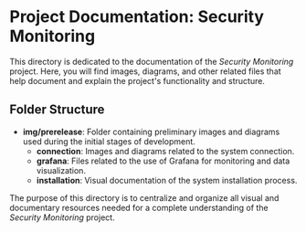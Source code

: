 # Project Documentation: Security Monitoring

This directory is dedicated to the documentation of the *Security Monitoring* project. Here, you will find images, diagrams, and other related files that help document and explain the project's functionality and structure.

## Folder Structure

- **img/prerelease**: Folder containing preliminary images and diagrams used during the initial stages of development.
  - **connection**: Images and diagrams related to the system connection.
  - **grafana**: Files related to the use of Grafana for monitoring and data visualization.
  - **installation**: Visual documentation of the system installation process.

The purpose of this directory is to centralize and organize all visual and documentary resources needed for a complete understanding of the *Security Monitoring* project.
